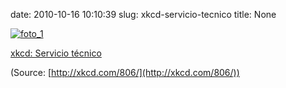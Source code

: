 date: 2010-10-16 10:10:39
slug: xkcd-servicio-tecnico
title: None

[![foto_1][1]][1]

[xkcd: Servicio técnico](http://xkcd.com/806/)

(Source: [http://xkcd.com/806/](http://xkcd.com/806/))

[1]: file:///Users/jjdenis/jjdenis.github.com/static/2010-10-16-xkcd-servicio-tecnico_foto1.png

